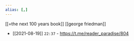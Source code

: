 ```yaml
---
alias: [,]
---
```

[[=the next 100 years book]] [[george friedman]]

- [[2021-08-19]] `22:37` - https://t.me/reader_paradise/804